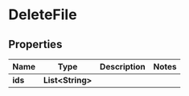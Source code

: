 

# DeleteFile


## Properties

| Name | Type | Description | Notes |
|------------ | ------------- | ------------- | -------------|
|**ids** | **List&lt;String&gt;** |  |  |




